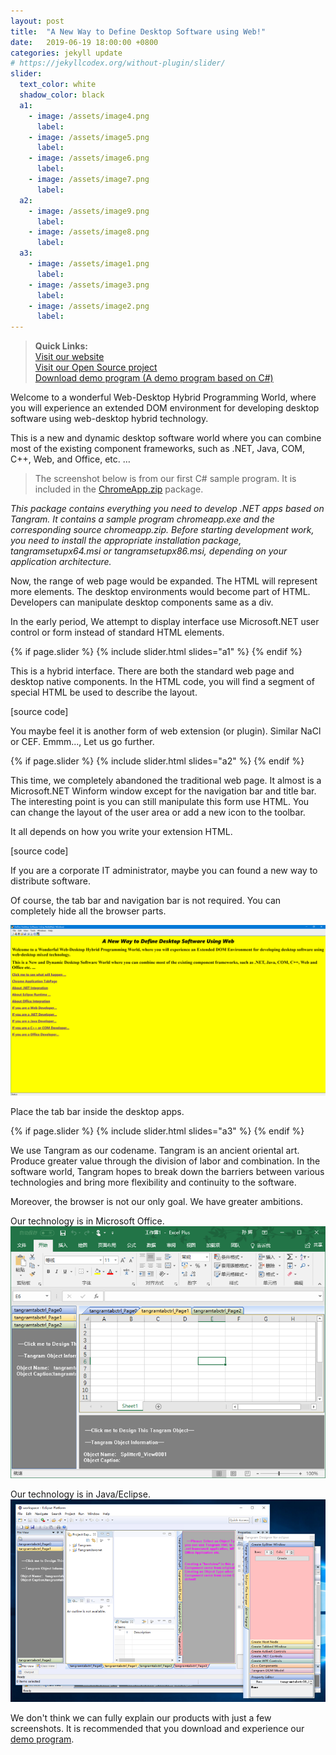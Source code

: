 ```yaml
---
layout: post
title:  "A New Way to Define Desktop Software using Web!"
date:   2019-06-19 18:00:00 +0800
categories: jekyll update
# https://jekyllcodex.org/without-plugin/slider/
slider:
  text_color: white
  shadow_color: black
  a1: 
    - image: /assets/image4.png
      label:
    - image: /assets/image5.png
      label: 
    - image: /assets/image6.png
      label: 
    - image: /assets/image7.png
      label:
  a2: 
    - image: /assets/image9.png
      label:
    - image: /assets/image8.png
      label: 
  a3: 
    - image: /assets/image1.png
      label:
    - image: /assets/image3.png
      label: 
    - image: /assets/image2.png
      label: 
---
```


> **Quick Links:**  
> [Visit our website](https://www.tangram.dev)  
> [Visit our Open Source project](https://github.com/TangramDev)  
> [Download demo program (A demo program based on C#)](https://github.com/TangramDev/Tangram/releases)


Welcome to a wonderful Web-Desktop Hybrid Programming World, where you will experience an extended DOM environment for developing desktop software using web-desktop hybrid technology.

This is a new and dynamic desktop software world where you can combine most of the existing component frameworks, such as .NET, Java, COM, C++, Web, and Office, etc. …

> The screenshot below is from our first C# sample program. It is included in the [ChromeApp.zip](https://github.com/TangramDev/Tangram/releases) package.

*This package contains everything you need to develop .NET apps based on Tangram. It contains a sample program chromeapp.exe and the corresponding source chromeapp.zip. Before starting development work, you need to install the appropriate installation package, tangramsetupx64.msi or tangramsetupx86.msi, depending on your application architecture.*

Now, the range of web page would be expanded. The HTML will represent more elements. The desktop environments would become part of HTML. Developers can manipulate desktop components same as a div.

In the early period, We attempt to display interface use Microsoft.NET user control or form instead of standard HTML elements.

{% if page.slider %}
  {% include slider.html slides="a1" %}
{% endif %}

This is a hybrid interface. There are both the standard web page and desktop native components. In the HTML code, you will find a segment of special HTML be used to describe the layout.

[source code]

You maybe feel it is another form of web extension (or plugin). Similar NaCl or CEF. Emmm..., Let us go further.

{% if page.slider %}
  {% include slider.html slides="a2" %}
{% endif %}

This time, we completely abandoned the traditional web page. It almost is a Microsoft.NET Winform window except for the navigation bar and title bar. The interesting point is you can still manipulate this form use HTML. You can change the layout of the user area or add a new icon to the toolbar.

It all depends on how you write your extension HTML.

[source code]

If you are a corporate IT administrator, maybe you can found a new way to distribute software.

Of course, the tab bar and navigation bar is not required. You can completely hide all the browser parts.

![assets/image10.png](assets/image10.png)

Place the tab bar inside the desktop apps.

{% if page.slider %}
  {% include slider.html slides="a3" %}
{% endif %}

We use Tangram as our codename. Tangram is an ancient oriental art. Produce greater value through the division of labor and combination. In the software world, Tangram hopes to break down the barriers between various technologies and bring more flexibility and continuity to the software.

Moreover, the browser is not our only goal. We have greater ambitions.

Our technology is in Microsoft Office.
![assets/excel.png](assets/excel.png)

Our technology is in Java/Eclipse.
![assets/eclipse.png](assets/eclipse.png)

We don't think we can fully explain our products with just a few screenshots. It is recommended that you download and experience our [demo program](https://github.com/TangramDev/Tangram/releases).
